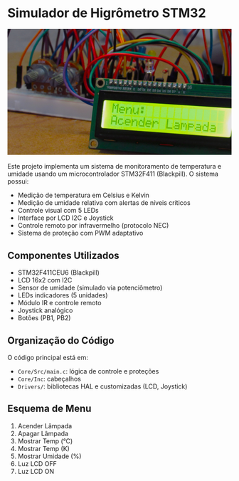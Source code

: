 # Simulador de Higrômetro STM32

[![img](imagem.JPG)](https://youtu.be/kvOkUl-xmPA?feature=shared)

Este projeto implementa um sistema de monitoramento de temperatura e umidade usando um microcontrolador STM32F411 (Blackpill). O sistema possui:

- Medição de temperatura em Celsius e Kelvin
- Medição de umidade relativa com alertas de níveis críticos
- Controle visual com 5 LEDs
- Interface por LCD I2C e Joystick
- Controle remoto por infravermelho (protocolo NEC)
- Sistema de proteção com PWM adaptativo

## Componentes Utilizados

- STM32F411CEU6 (Blackpill)
- LCD 16x2 com I2C
- Sensor de umidade (simulado via potenciômetro)
- LEDs indicadores (5 unidades)
- Módulo IR e controle remoto
- Joystick analógico
- Botões (PB1, PB2)

## Organização do Código

O código principal está em:

- `Core/Src/main.c`: lógica de controle e proteções
- `Core/Inc`: cabeçalhos
- `Drivers/`: bibliotecas HAL e customizadas (LCD, Joystick)

## Esquema de Menu

1. Acender Lâmpada  
2. Apagar Lâmpada  
3. Mostrar Temp (°C)  
4. Mostrar Temp (K)  
5. Mostrar Umidade (%)  
6. Luz LCD OFF  
7. Luz LCD ON  

